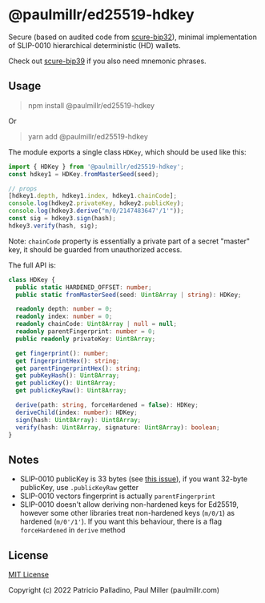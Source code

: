 # @paulmillr/ed25519-hdkey

Secure (based on audited code from [scure-bip32](https://github.com/paulmillr/scure-bip32)), minimal implementation of SLIP-0010 hierarchical deterministic (HD) wallets.

Check out [scure-bip39](https://github.com/paulmillr/scure-bip39) if you also need mnemonic phrases.

## Usage

> npm install @paulmillr/ed25519-hdkey

Or

> yarn add @paulmillr/ed25519-hdkey

The module exports a single class `HDKey`, which should be used like this:

```ts
import { HDKey } from '@paulmillr/ed25519-hdkey';
const hdkey1 = HDKey.fromMasterSeed(seed);

// props
[hdkey1.depth, hdkey1.index, hdkey1.chainCode];
console.log(hdkey2.privateKey, hdkey2.publicKey);
console.log(hdkey3.derive("m/0/2147483647'/1'"));
const sig = hdkey3.sign(hash);
hdkey3.verify(hash, sig);
```

Note: `chainCode` property is essentially a private part
of a secret "master" key, it should be guarded from unauthorized access.

The full API is:

```ts
class HDKey {
  public static HARDENED_OFFSET: number;
  public static fromMasterSeed(seed: Uint8Array | string): HDKey;

  readonly depth: number = 0;
  readonly index: number = 0;
  readonly chainCode: Uint8Array | null = null;
  readonly parentFingerprint: number = 0;
  public readonly privateKey: Uint8Array;

  get fingerprint(): number;
  get fingerprintHex(): string;
  get parentFingerprintHex(): string;
  get pubKeyHash(): Uint8Array;
  get publicKey(): Uint8Array;
  get publicKeyRaw(): Uint8Array;

  derive(path: string, forceHardened = false): HDKey;
  deriveChild(index: number): HDKey;
  sign(hash: Uint8Array): Uint8Array;
  verify(hash: Uint8Array, signature: Uint8Array): boolean;
}
```

## Notes

- SLIP-0010 publicKey is 33 bytes (see [this issue](https://github.com/satoshilabs/slips/issues/1251)), if you want 32-byte publicKey, use `.publicKeyRaw` getter
- SLIP-0010 vectors fingerprint is actually `parentFingerprint`
- SLIP-0010 doesn't allow deriving non-hardened keys for Ed25519, however some other libraries treat non-hardened keys (`m/0/1`) as hardened (`m/0'/1'`). If you want this behaviour, there is a flag `forceHardened` in `derive` method

## License

[MIT License](./LICENSE)

Copyright (c) 2022 Patricio Palladino, Paul Miller (paulmillr.com)
